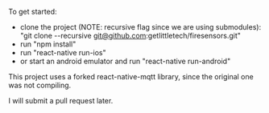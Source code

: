 To get started:

 - clone the project (NOTE: recursive flag since we are using submodules): "git clone --recursive git@github.com:getlittletech/firesensors.git"
 - run "npm install"
 - run "react-native run-ios"
 - or start an android emulator and run "react-native run-android"


This project uses a forked react-native-mqtt library, since the original one was not compiling.

I will submit a pull request later.
